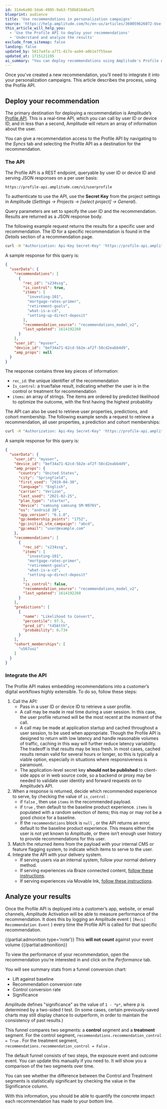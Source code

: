 ```yaml
---
id: 314e6a98-3da6-4985-9ab3-f58b81646a75
blueprint: audience
title: 'Use recommendations in personalization campaigns'
source: 'https://help.amplitude.com/hc/en-us/articles/360059626072-Use-recommendations-in-personalization-campaigns'
this_article_will_help_you:
  - 'Use the Profile API to deploy your recommendations'
  - 'Understand and analyze the results'
exclude_from_sitemap: false
landing: false
updated_by: 5817a4fa-a771-417a-aa94-a0b1e7f55eae
updated_at: 1715121195
ai_summary: "You can deploy recommendations using Amplitude's Profile API, accessing user info via a real-time REST endpoint. Authenticate with a Secret Key, then retrieve recommendations, user properties, predictions, and cohort memberships. Decide on the recommended experience based on the `is_control` value and integrate the API with your delivery system. Analyze recommendation performance through Amplitude Activation, comparing control and treatment segments to measure impact. Check lift against baseline, conversion rates, and significance to understand the impact of each recommendation on your bottom line."
---
```

Once you've created a new recommendation, you'll need to integrate it into your personalization campaigns. This article describes the process, using the Profile API.

## Deploy your recommendation

The primary destination for deploying a recommendation is Amplitude’s [Profile API](https://www.docs.developers.amplitude.com/analytics/apis/user-profile-api/?h=profile+api). This is a real-time API, which you can call by user ID or device ID, and in less than a second, Amplitude will return an array of information about the user.

You can give a recommendation access to the Profile API by navigating to the *Syncs* tab and selecting the Profile API as a destination for the recommendation.

### The API

The Profile API is a REST endpoint, queryable by user ID or device ID and serving JSON responses on a per user basis:

`https://profile-api.amplitude.com/v1/userprofile`

To authenticate to use the API, use the **Secret Key** from the project settings in Amplitude (*Settings → Projects → [select project] → General*).

Query parameters are set to specify the user ID and the recommendation. Results are returned as a JSON response body.

The following example request returns the results for a specific user and recommendation. The ID for a specific recommendation is found in the *Details* section of a recommendation page.

```bash
curl -H "Authorization: Api-Key Secret-Key" 'https://profile-api.amplitude.com/v1/userprofile?user_id=myuser&rec_id=s234ssg'`
```

A sample response for this query is:

```json
{
  "userData": {
    "recommendations": [
      {
        "rec_id": "s234ssg",
        "is_control": true,
        "items": [
          "investing-101",
          "mortgage-rates-primer",
          "retirement-goals",
          "what-is-a-cd",
          "setting-up-direct-deposit"
        ],
        "recommendation_source": "recommendations_model_v2",
        "last_updated": 1614192260
      }
    ],
    "user_id": "myuser",
    "device_id": "bef34a71-62cd-5b2e-af2f-58cd2eabb4d9",
    "amp_props": null
  }
}
```

The response contains three key pieces of information:

* `rec_id`: the unique identifier of the recommendation
* `Is_control`: a true/false result, indicating whether the user is in the control or treatment for recommendation
* `items`: an array of strings. The items are ordered by predicted likelihood to optimize the outcome, with the first having the highest probability

The API can also be used to retrieve user properties, predictions, and cohort membership. The following example sends a request to retrieve a recommendation, all user properties, a prediction and cohort memberships:

```bash
curl -H "Authorization: Api-Key Secret-Key" 'https://profile-api.amplitude.com/v1/userprofile?user_id=myuser&rec_id=s234ssg&get_amp_props=true&prediction_id=t456tth&get_cohorts=true'
```

A sample response for this query is:

```json
{
  "userData": {
    "user_id": "myuser",
    "device_id": "bef34a71-62cd-5b2e-af2f-58cd2eabb4d9",
    "amp_props": {
      "country": "United States",
      "city": "Springfield",
      "first_used": "2019-04-30",
      "language": "English",
      "carrier": "Verizon",
      "last_used": "2021-02-25",
      "plan_type": "starter",
      "device": "samsung samsung SM-N976V",
      "os": "android 30",
      "app_version": "6.1.0",
      "gp:membership_points": "1752",
      "gp:initial_utm_campaign": "abcd",
      "gp:email": "user@example.com"
    },
    "recommendations": [
      {
        "rec_id": "s234ssg",
        "items": [
          "investing-101",
          "mortgage-rates-primer",
          "retirement-goals",
          "what-is-a-cd",
          "setting-up-direct-deposit"
        ],
        "is_control": false,
        "recommendation_source": "recommendations_model_v2",
        "last_updated": 1614192260
      }
    ],
    "predictions": [
      {
        "name": "Likelihood to Convert",
        "percentile": 97.5,
        "pred_id": "t456tth",
        "probability": 0.734
      }
    ],
    "cohort_memberships": [
      "u567uui"
    ]
  }
}
```

### Integrate the API

The Profile API makes embedding recommendations into a customer’s digital workflows highly extensible. To do so, follow these steps:

1. Call the API:
	* Pass in a user ID or device ID to retrieve a user profile.
	* A call may be made in real time during a user session. In this case, the user profile returned will be the most recent at the moment of the call.
	* A call may be made at application startup and cached throughout a user session, to be used when appropriate. Though the Profile API is designed to return with low latency and handle reasonable volumes of traffic, caching in this way will further reduce latency variability. The tradeoff is that results may be less fresh. In most cases, cached results remain valid for several hours or longer, so this is typically a viable option, especially in situations where responsiveness is paramount.
	* The application-level secret key **should not be published** to client-side apps or in web source code, so a backend or proxy may be needed to validate user identity and forward requests on to Amplitude’s API.
2. When a response is returned, decide which recommended experience to serve, by checking the value of `is_control` :
	* if `false` , then use `items`  in the recommended payload.
	* if `true` , then default to the baseline product experience. `items`  is populated with a random selection of items; this may or may not be a good choice for a baseline.
	* If the `recommendations`  block is `null` , or the API returns an error, default to the baseline product experience. This means either the user is not yet known to Amplitude, or there isn’t enough user history to provide recommendations for this user.
3. Match the returned items from the payload with your internal CMS or feature flagging system, to indicate which items to serve to the user.
4. Integrate the API with your delivery system.
	* If serving users via an internal system, follow your normal delivery method.
	* If serving experiences via Braze connected content, [follow these instructions](https://www.braze.com/docs/user_guide/personalization_and_dynamic_content/connected_content/making_an_api_call/#using-basic-authentication).
	* If serving experiences via Movable Ink, [follow these instructions](https://github.com/movableink/Developer-Docs).

## Analyze your results

Once the Profile API is deployed into a customer’s app, website, or email channels, Amplitude Activation will be able to measure performance of the recommendation. It does this by logging an Amplitude event ( `[Recs] Recommendation Event` ) every time the Profile API is called for that specific recommendation.

{{partial:admonition type='note'}}
This **will not count** against your event volume
{{/partial:admonition}}

To view the performance of your recommendation, open the recommendation you’re interested in and click on the *Performance* tab.

You will see summary stats from a funnel conversion chart:

* Lift against baseline
* Recommendation conversion rate
* Control conversion rate
* Significance

Amplitude defines "significance" as the value of `1 - *p*`, where *p* is determined by a two-sided *t* test. (In some cases, certain previously-saved charts may still display chance to outperform, in order to maintain the consistency of past results.)

This funnel compares two segments: a **control** segment and a **treatment** segment. For the control segment, `recommendations.recommendation_control = True` . For the treatment segment, `recommendations.recommendation_control = False` .

The default funnel consists of two steps, the exposure event and outcome event. You can update this manually if you need to. It will show you a comparison of the two segments over time.

You can see whether the difference between the Control and Treatment segments is statistically significant by checking the value in the Significance column.

With this information, you should be able to quantify the concrete impact each recommendation has made to your bottom line.